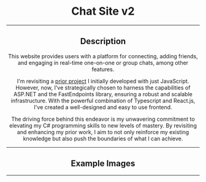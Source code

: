 <div align="center">
  
  # Chat Site v2
  <hr class="rounded">

  ## Description
  This website provides users with a platform for connecting, adding friends, and engaging in real-time one-on-one or group chats, among other features.
  
  I'm revisiting a [prior project](https://github.com/WeismanGitHub/Chat-Website) I initially developed with just JavaScript. However, now, I've strategically chosen to harness the capabilities of ASP.NET and the FastEndpoints library, ensuring a robust and scalable infrastructure. With the powerful combination of Typescript and React.js, I've created a well-designed and easy to use frontend.
  
  The driving force behind this endeavor is my unwavering commitment to elevating my C# programming skills to new levels of mastery. By revisiting and enhancing my prior work, I aim to not only reinforce my existing knowledge but also push the boundaries of what I can achieve.
  <hr class="rounded">

  ## Example Images

  <hr class="rounded">
</div>
